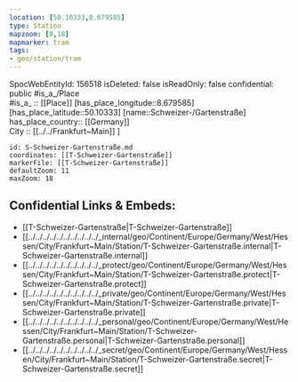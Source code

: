 ```yaml
---
location: [50.10333,8.679585] 
type: Station 
mapzoom: [8,18] 
mapmarker: tram 
tags:
- geo/station/tram
---
```

SpocWebEntityId: 156518
isDeleted: false
isReadOnly: false
confidential: public
#is_a_/Place  
#is_a_ :: [[Place]] 
[has_place_longitude::8.679585] 
[has_place_latitude::50.10333] 
[name::Schweizer-/Gartenstraße] 
has_place_country:: [[Germany]]  
City :: [[../../Frankfurt~Main]] ] 


```leaflet
id: S-Schweizer-Gartenstraße.md
coordinates: [[T-Schweizer-Gartenstraße]] 
markerFile: [[T-Schweizer-Gartenstraße]] 
defaultZoom: 11 
maxZoom: 18
```


## Confidential Links & Embeds: 
- [[T-Schweizer-Gartenstraße|T-Schweizer-Gartenstraße]] 
- [[../../../../../../../../../../_internal/geo/Continent/Europe/Germany/West/Hessen/City/Frankfurt~Main/Station/T-Schweizer-Gartenstraße.internal|T-Schweizer-Gartenstraße.internal]] 
- [[../../../../../../../../../../_protect/geo/Continent/Europe/Germany/West/Hessen/City/Frankfurt~Main/Station/T-Schweizer-Gartenstraße.protect|T-Schweizer-Gartenstraße.protect]] 
- [[../../../../../../../../../../_private/geo/Continent/Europe/Germany/West/Hessen/City/Frankfurt~Main/Station/T-Schweizer-Gartenstraße.private|T-Schweizer-Gartenstraße.private]] 
- [[../../../../../../../../../../_personal/geo/Continent/Europe/Germany/West/Hessen/City/Frankfurt~Main/Station/T-Schweizer-Gartenstraße.personal|T-Schweizer-Gartenstraße.personal]] 
- [[../../../../../../../../../../_secret/geo/Continent/Europe/Germany/West/Hessen/City/Frankfurt~Main/Station/T-Schweizer-Gartenstraße.secret|T-Schweizer-Gartenstraße.secret]] 
